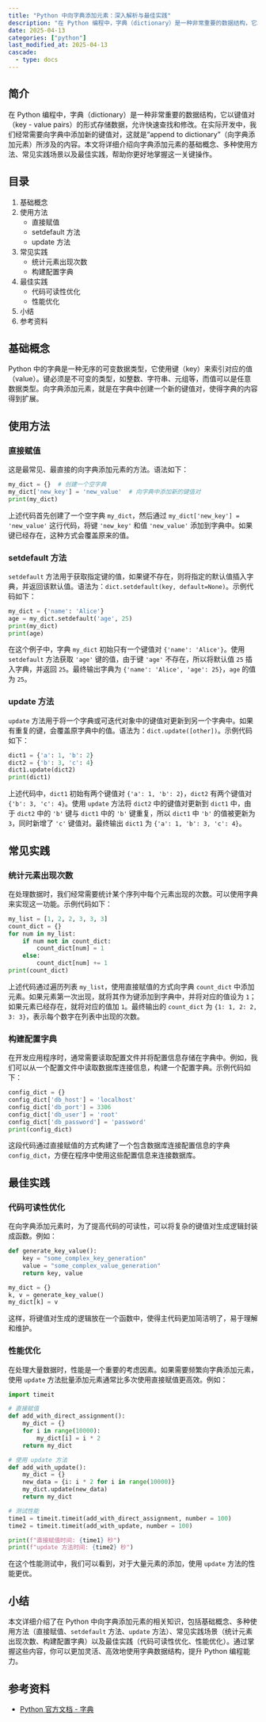 ```yaml
---
title: "Python 中向字典添加元素：深入解析与最佳实践"
description: "在 Python 编程中，字典（dictionary）是一种非常重要的数据结构，它以键值对（key - value pairs）的形式存储数据，允许快速查找和修改。在实际开发中，我们经常需要向字典中添加新的键值对，这就是“append to dictionary”（向字典添加元素）所涉及的内容。本文将详细介绍向字典添加元素的基础概念、多种使用方法、常见实践场景以及最佳实践，帮助你更好地掌握这一关键操作。"
date: 2025-04-13
categories: ["python"]
last_modified_at: 2025-04-13
cascade:
  - type: docs
---
```



## 简介
在 Python 编程中，字典（dictionary）是一种非常重要的数据结构，它以键值对（key - value pairs）的形式存储数据，允许快速查找和修改。在实际开发中，我们经常需要向字典中添加新的键值对，这就是“append to dictionary”（向字典添加元素）所涉及的内容。本文将详细介绍向字典添加元素的基础概念、多种使用方法、常见实践场景以及最佳实践，帮助你更好地掌握这一关键操作。

<!-- more -->
## 目录
1. 基础概念
2. 使用方法
    - 直接赋值
    - setdefault 方法
    - update 方法
3. 常见实践
    - 统计元素出现次数
    - 构建配置字典
4. 最佳实践
    - 代码可读性优化
    - 性能优化
5. 小结
6. 参考资料

## 基础概念
Python 中的字典是一种无序的可变数据类型，它使用键（key）来索引对应的值（value）。键必须是不可变的类型，如整数、字符串、元组等，而值可以是任意数据类型。向字典添加元素，就是在字典中创建一个新的键值对，使得字典的内容得到扩展。

## 使用方法

### 直接赋值
这是最常见、最直接的向字典添加元素的方法。语法如下：
```python
my_dict = {}  # 创建一个空字典
my_dict['new_key'] = 'new_value'  # 向字典中添加新的键值对
print(my_dict)
```
上述代码首先创建了一个空字典 `my_dict`，然后通过 `my_dict['new_key'] = 'new_value'` 这行代码，将键 `'new_key'` 和值 `'new_value'` 添加到字典中。如果键已经存在，这种方式会覆盖原来的值。

### setdefault 方法
`setdefault` 方法用于获取指定键的值，如果键不存在，则将指定的默认值插入字典，并返回该默认值。语法为：`dict.setdefault(key, default=None)`。示例代码如下：
```python
my_dict = {'name': 'Alice'}
age = my_dict.setdefault('age', 25)
print(my_dict)
print(age)
```
在这个例子中，字典 `my_dict` 初始只有一个键值对 `{'name': 'Alice'}`。使用 `setdefault` 方法获取 `'age'` 键的值，由于键 `'age'` 不存在，所以将默认值 `25` 插入字典，并返回 `25`。最终输出字典为 `{'name': 'Alice', 'age': 25}`，`age` 的值为 `25`。

### update 方法
`update` 方法用于将一个字典或可迭代对象中的键值对更新到另一个字典中。如果有重复的键，会覆盖原字典中的值。语法为：`dict.update([other])`。示例代码如下：
```python
dict1 = {'a': 1, 'b': 2}
dict2 = {'b': 3, 'c': 4}
dict1.update(dict2)
print(dict1)
```
上述代码中，`dict1` 初始有两个键值对 `{'a': 1, 'b': 2}`，`dict2` 有两个键值对 `{'b': 3, 'c': 4}`。使用 `update` 方法将 `dict2` 中的键值对更新到 `dict1` 中，由于 `dict2` 中的 `'b'` 键与 `dict1` 中的 `'b'` 键重复，所以 `dict1` 中 `'b'` 的值被更新为 `3`，同时新增了 `'c'` 键值对。最终输出 `dict1` 为 `{'a': 1, 'b': 3, 'c': 4}`。

## 常见实践

### 统计元素出现次数
在处理数据时，我们经常需要统计某个序列中每个元素出现的次数。可以使用字典来实现这一功能。示例代码如下：
```python
my_list = [1, 2, 2, 3, 3, 3]
count_dict = {}
for num in my_list:
    if num not in count_dict:
        count_dict[num] = 1
    else:
        count_dict[num] += 1
print(count_dict)
```
上述代码通过遍历列表 `my_list`，使用直接赋值的方式向字典 `count_dict` 中添加元素。如果元素第一次出现，就将其作为键添加到字典中，并将对应的值设为 `1`；如果元素已经存在，就将对应的值加 `1`。最终输出的 `count_dict` 为 `{1: 1, 2: 2, 3: 3}`，表示每个数字在列表中出现的次数。

### 构建配置字典
在开发应用程序时，通常需要读取配置文件并将配置信息存储在字典中。例如，我们可以从一个配置文件中读取数据库连接信息，构建一个配置字典。示例代码如下：
```python
config_dict = {}
config_dict['db_host'] = 'localhost'
config_dict['db_port'] = 3306
config_dict['db_user'] = 'root'
config_dict['db_password'] = 'password'
print(config_dict)
```
这段代码通过直接赋值的方式构建了一个包含数据库连接配置信息的字典 `config_dict`，方便在程序中使用这些配置信息来连接数据库。

## 最佳实践

### 代码可读性优化
在向字典添加元素时，为了提高代码的可读性，可以将复杂的键值对生成逻辑封装成函数。例如：
```python
def generate_key_value():
    key = "some_complex_key_generation"
    value = "some_complex_value_generation"
    return key, value

my_dict = {}
k, v = generate_key_value()
my_dict[k] = v
```
这样，将键值对生成的逻辑放在一个函数中，使得主代码更加简洁明了，易于理解和维护。

### 性能优化
在处理大量数据时，性能是一个重要的考虑因素。如果需要频繁向字典添加元素，使用 `update` 方法批量添加元素通常比多次使用直接赋值更高效。例如：
```python
import timeit

# 直接赋值
def add_with_direct_assignment():
    my_dict = {}
    for i in range(10000):
        my_dict[i] = i * 2
    return my_dict

# 使用 update 方法
def add_with_update():
    my_dict = {}
    new_data = {i: i * 2 for i in range(10000)}
    my_dict.update(new_data)
    return my_dict

# 测试性能
time1 = timeit.timeit(add_with_direct_assignment, number = 100)
time2 = timeit.timeit(add_with_update, number = 100)

print(f"直接赋值时间: {time1} 秒")
print(f"update 方法时间: {time2} 秒")
```
在这个性能测试中，我们可以看到，对于大量元素的添加，使用 `update` 方法的性能更优。

## 小结
本文详细介绍了在 Python 中向字典添加元素的相关知识，包括基础概念、多种使用方法（直接赋值、`setdefault` 方法、`update` 方法）、常见实践场景（统计元素出现次数、构建配置字典）以及最佳实践（代码可读性优化、性能优化）。通过掌握这些内容，你可以更加灵活、高效地使用字典数据结构，提升 Python 编程能力。

## 参考资料
- [Python 官方文档 - 字典](https://docs.python.org/3/tutorial/datastructures.html#dictionaries)